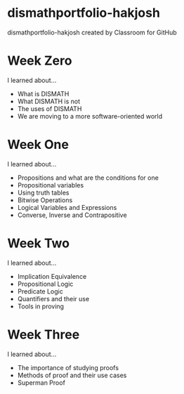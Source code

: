 # dismathportfolio-hakjosh
dismathportfolio-hakjosh created by Classroom for GitHub
# Week Zero

I learned about...
- What is DISMATH
- What DISMATH is not
- The uses of DISMATH
- We are moving to a more software-oriented world

# Week One

I learned about...
- Propositions and what are the conditions for one
- Propositional variables
- Using truth tables
- Bitwise Operations
- Logical Variables and Expressions
- Converse, Inverse and Contrapositive

# Week Two

I learned about...
- Implication Equivalence
- Propositional Logic
- Predicate Logic
- Quantifiers and their use
- Tools in proving

# Week Three

I learned about...
- The importance of studying proofs
- Methods of proof and their use cases
- Superman Proof

